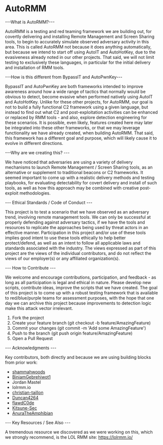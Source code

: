 # AutoRMM

---What is AutoRMM?---

AutoRMM is a testing and red teaming framework we are building out, for covertly delivering and installing Remote Management and Screen Sharing tools, to begin to accurately simulate observed adversary activity in this area.  This is called AutoRMM not because it does anything automatically, but because we intend to start off using AutoIT and AutoHotKey, due to the evasiveness already noted in our other projects.  That said, we will not limit testing to exclusively these languages, in particular for the initial delivery and installation of RMM tools.  

---How is this different from BypassIT and AutoPwnKey---

BypassIT and AutoPwnKey are both frameworks intended to improve awareness around how a wide range of tactics that normally would be obvious to detect, become evasive when performed natively using AutoIT and AutoHotKey.  Unlike for these other projects, for AutoRMM, our goal is not to build a fully functional C2 framework using a given language, but instead to find out what C2 and post-exploitation activities can be enhanced or replaced by RMM tools - and also, explore detection engineering for these scenarios.  It is possible, even likely, features created here may later be integrated into these other frameworks, or that we may leverage functionality we have already created, when building AutoRMM.  That said, this framework has a different goal and purpose, which will likely cause it to evolve in different directions.  

---Why are we creating this? ---

We have noticed that adversaries are using a variety of delivery mechanisms to launch Remote Management / Screen Sharing tools, as an alternative or supplement to traditional beacons or C2 frameworks. It seemed important to come up with a realistic delivery methods and testing playbooks, for evaluating detectability for covert delivery and install of such tools, as well as how this approach may be combined with creative post-exploit methodologies.  

--- Ethical Standards / Code of Conduct ---

This project is to test a scenario that we have observed as an adversary trend, involving remote management tools.  We can only be successful at properly defending against adversary tactics, if we have the tools and resources to replicate the approaches being used by threat actors in an effective manner. Participation in this project and/or use of these tools implies good intent to use these tools ethically to help better protect/defend, as well as an intent to follow all applicable laws and standards associated with the industry. The views expressed as part of this project are the views of the individual contributors, and do not reflect the views of our employer(s) or any affiliated organization(s).  

--- How to Contribute ---

We welcome and encourage contributions, participation, and feedback - as long as all participation is legal and ethical in nature. Please develop new scripts, contribute ideas, improve the scripts that we have created. The goal of this project is to come up with a robust testing framework that is available to red/blue/purple teams for assessment purposes, with the hope that one day we can archive this project because improvements to detection logic make this attack vector irrelevant.

1. Fork the project
2. Create your feature branch (git checkout -b feature/AmazingFeature)
3. Commit your changes (git commit -m 'Add some AmazingFeature')
4. Push to the branch (git push origin feature/AmazingFeature)
5. Open a Pull Request

--- Acknowledgments ---

Key contributors, both directly and because we are using building blocks from prior work:

- [shammahwoods](https://github.com/shammahwoods) 
- [BiniamGebrehiwot1](https://github.com/BiniamGebrehiwot1)
- Jordan Mastel
- lolrmm.io
- [christian-taillon](https://github.com/christian-taillon)
- [Duncan4264](https://github.com/Duncan4264)
- [flawdC0de](https://github.com/flawdC0de)
- [Kitsune-Sec](https://github.com/Kitsune-Sec)
- [AnuraTheAmphibian](https://github.com/AnuraTheAmphibian)

--- Key Resources / See Also ---

A tremendous resource we discovered as we were working on this, which we strongly recommend, is the LOL RMM site: https://lolrmm.io/ 
